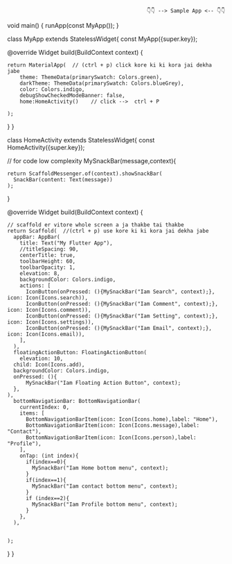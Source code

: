                                                  👇👇 --> Sample App <-- 👇👇
void main() {
  runApp(const MyApp());
}



class MyApp extends StatelessWidget{
  const MyApp({super.key});

  @override
  Widget build(BuildContext context) {

    return MaterialApp(  // (ctrl + p) click kore ki ki kora jai dekha jabe
        theme: ThemeData(primarySwatch: Colors.green),
        darkTheme: ThemeData(primarySwatch: Colors.blueGrey),
        color: Colors.indigo,
        debugShowCheckedModeBanner: false,
        home:HomeActivity()    // click -->  ctrl + P

    );
  }
}



class HomeActivity extends StatelessWidget{
  const HomeActivity({super.key});

  // for code low complexity
  MySnackBar(message,context){

    return ScaffoldMessenger.of(context).showSnackBar(
      SnackBar(content: Text(message))
    );
  }


  @override
  Widget build(BuildContext context) {

    // scaffold er vitore whole screen a ja thakbe tai thakbe
    return Scaffold(  //(ctrl + p) use kore ki ki kora jai dekha jabe
      appBar: AppBar(
        title: Text("My Flutter App"),
        //titleSpacing: 90,
        centerTitle: true,
        toolbarHeight: 60,
        toolbarOpacity: 1,
        elevation: 8,
        backgroundColor: Colors.indigo,
        actions: [
          IconButton(onPressed: (){MySnackBar("Iam Search", context);}, icon: Icon(Icons.search)),
          IconButton(onPressed: (){MySnackBar("Iam Comment", context);}, icon: Icon(Icons.comment)),
          IconButton(onPressed: (){MySnackBar("Iam Setting", context);}, icon: Icon(Icons.settings)),
          IconButton(onPressed: (){MySnackBar("Iam Email", context);}, icon: Icon(Icons.email)),
        ],
      ),
      floatingActionButton: FloatingActionButton(
        elevation: 10,
      child: Icon(Icons.add),
      backgroundColor: Colors.indigo,
      onPressed: (){
          MySnackBar("Iam Floating Action Button", context);
      },
    ),
      bottomNavigationBar: BottomNavigationBar(
        currentIndex: 0,
        items: [
          BottomNavigationBarItem(icon: Icon(Icons.home),label: "Home"),
          BottomNavigationBarItem(icon: Icon(Icons.message),label: "Contact"),
          BottomNavigationBarItem(icon: Icon(Icons.person),label: "Profile"),
        ],
        onTap: (int index){
          if(index==0){
            MySnackBar("Iam Home bottom menu", context);
          }
          if(index==1){
            MySnackBar("Iam contact bottom menu", context);
          }
          if (index==2){
            MySnackBar("Iam Profile bottom menu", context);
          }
        },
      ),


    );
  }
}
